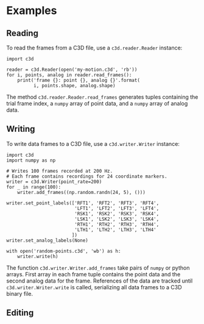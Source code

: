 

Examples
========

Reading
-------

To read the frames from a C3D file, use a `c3d.reader.Reader` instance:

    import c3d

    reader = c3d.Reader(open('my-motion.c3d', 'rb'))
    for i, points, analog in reader.read_frames():
        print('frame {}: point {}, analog {}'.format(
              i, points.shape, analog.shape)

The method `c3d.reader.Reader.read_frames` generates tuples
containing the trial frame index, a ``numpy`` array of point data,
and a ``numpy`` array of analog data.

Writing
-------

To write data frames to a C3D file, use a `c3d.writer.Writer`
instance:

    import c3d
    import numpy as np

    # Writes 100 frames recorded at 200 Hz.
    # Each frame contains recordings for 24 coordinate markers.
    writer = c3d.Writer(point_rate=200)
    for _ in range(100):
        writer.add_frames((np.random.randn(24, 5), ()))

    writer.set_point_labels(['RFT1', 'RFT2', 'RFT3', 'RFT4',
                             'LFT1', 'LFT2', 'LFT3', 'LFT4',
                             'RSK1', 'RSK2', 'RSK3', 'RSK4',
                             'LSK1', 'LSK2', 'LSK3', 'LSK4',
                             'RTH1', 'RTH2', 'RTH3', 'RTH4',
                             'LTH1', 'LTH2', 'LTH3', 'LTH4'
                            ])
    writer.set_analog_labels(None)

    with open('random-points.c3d', 'wb') as h:
        writer.write(h)

The function `c3d.writer.Writer.add_frames` take pairs of ``numpy``
or python arrays. First array in each frame tuple contains the point
data and the second analog data for the frame. References of the data
are tracked until `c3d.writer.Writer.write` is called, serializing all
data frames to a C3D binary file.

Editing
-------
